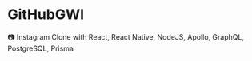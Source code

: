 # GitHubGWl
📷 Instagram Clone with React, React Native, NodeJS, Apollo, GraphQL, PostgreSQL, Prisma
